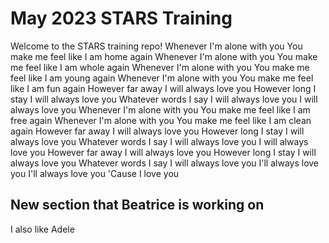 # May 2023 STARS Training

Welcome to the STARS training repo!
Whenever I'm alone with you
You make me feel like I am home again
Whenever I'm alone with you
You make me feel like I am whole again
Whenever I'm alone with you
You make me feel like I am young again
Whenever I'm alone with you
You make me feel like I am fun again
However far away
I will always love you
However long I stay
I will always love you
Whatever words I say
I will always love you
I will always love you
Whenever I'm alone with you
You make me feel like I am free again
Whenever I'm alone with you
You make me feel like I am clean again
However far away
I will always love you
However long I stay
I will always love you
Whatever words I say
I will always love you
I will always love you
However far away
I will always love you
However long I stay
I will always love you
Whatever words I say
I will always love you
I'll always love you
I'll always love you
'Cause I love you


## New section that Beatrice is working on

I also like Adele